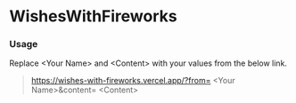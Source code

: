 # WishesWithFireworks

### Usage

Replace &lt;Your Name&gt; and &lt;Content&gt; with your values from the below link.

> https://wishes-with-fireworks.vercel.app/?from= &lt;Your Name&gt;&content= &lt;Content&gt;
